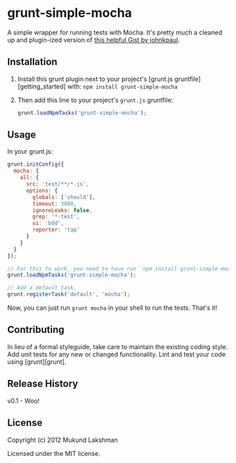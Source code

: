 # grunt-simple-mocha

A simple wrapper for running tests with Mocha. It's pretty much a cleaned up
and plugin-ized version of
[this helpful Gist by johnkpaul](https://gist.github.com/2361303).

## Installation
1. Install this grunt plugin next to your project's
   [grunt.js gruntfile][getting_started] with: `npm install grunt-simple-mocha`

2. Then add this line to your project's `grunt.js` gruntfile:
   ```javascript
   grunt.loadNpmTasks('grunt-simple-mocha');
   ```

## Usage
In your grunt.js:

```javascript
grunt.initConfig({
  mocha: {
    all: {
      src: 'test/**/*.js',
      options: {
        globals: ['should'],
        timeout: 3000,
        ignoreLeaks: false,
        grep: '*-test',
        ui: 'bdd',
        reporter: 'tap'
      }
    }
  }
});

// For this to work, you need to have run `npm install grunt-simple-mocha`
grunt.loadNpmTasks('grunt-simple-mocha');

// Add a default task.
grunt.registerTask('default', 'mocha');
```

Now, you can just run `grunt mocha` in your shell to run the tests. That's it!

## Contributing
In lieu of a formal styleguide, take care to maintain the existing coding
style. Add unit tests for any new or changed functionality. Lint and test your
code using [grunt][grunt].

## Release History
v0.1 - Woo!

## License
Copyright (c) 2012 Mukund Lakshman

Licensed under the MIT license.
